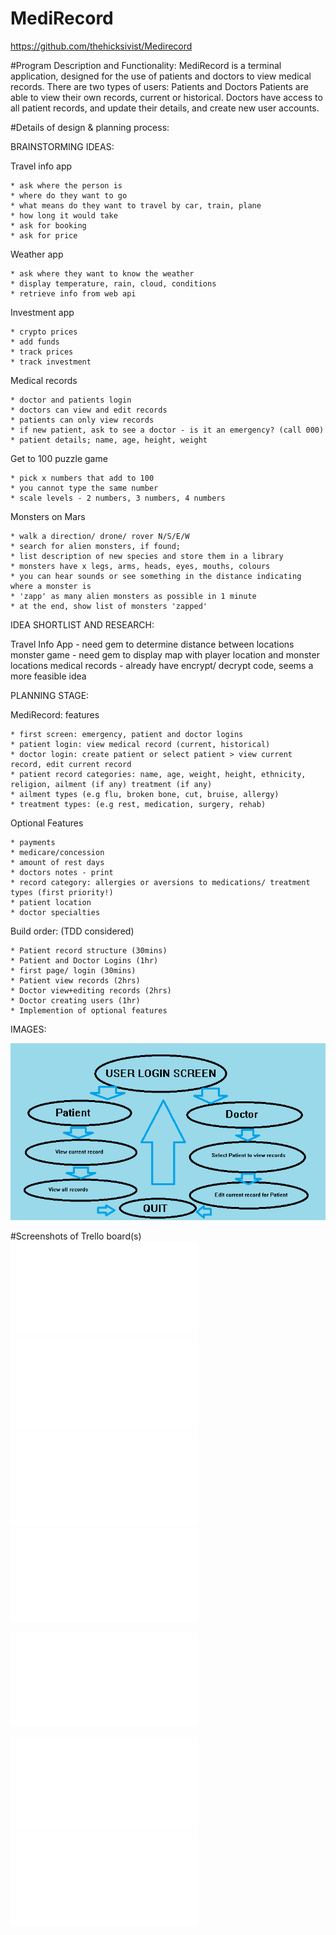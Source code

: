 # MediRecord

https://github.com/thehicksivist/Medirecord

#Program Description and Functionality:
MediRecord is a terminal application, designed for the use of patients and doctors to view medical records.
There are two types of users: Patients and Doctors
Patients are able to view their own records, current or historical.
Doctors have access to all patient records, and update their details, and create new user accounts.

#Details of design & planning process:

BRAINSTORMING IDEAS:

Travel info app

	* ask where the person is
	* where do they want to go
	* what means do they want to travel by car, train, plane
	* how long it would take
	* ask for booking
	* ask for price

Weather app

	* ask where they want to know the weather
	* display temperature, rain, cloud, conditions
	* retrieve info from web api

Investment app

	* crypto prices
	* add funds
	* track prices
	* track investment

Medical records

	* doctor and patients login
	* doctors can view and edit records
	* patients can only view records
	* if new patient, ask to see a doctor - is it an emergency? (call 000)
	* patient details; name, age, height, weight

Get to 100 puzzle game

	* pick x numbers that add to 100
	* you cannot type the same number
	* scale levels - 2 numbers, 3 numbers, 4 numbers

Monsters on Mars

	* walk a direction/ drone/ rover N/S/E/W
	* search for alien monsters, if found;
	* list description of new species and store them in a library
	* monsters have x legs, arms, heads, eyes, mouths, colours
	* you can hear sounds or see something in the distance indicating where a monster is
	* 'zapp' as many alien monsters as possible in 1 minute
	* at the end, show list of monsters 'zapped'


IDEA SHORTLIST AND RESEARCH:

Travel Info App - need gem to determine distance between locations
monster game - need gem to display map with player location and monster locations
medical records - already have encrypt/ decrypt code, seems a more feasible idea


PLANNING STAGE:

MediRecord: features

	* first screen: emergency, patient and doctor logins
	* patient login: view medical record (current, historical)
	* doctor login: create patient or select patient > view current record, edit current record
	* patient record categories: name, age, weight, height, ethnicity, religion, ailment (if any) treatment (if any)
	* ailment types (e.g flu, broken bone, cut, bruise, allergy)
	* treatment types: (e.g rest, medication, surgery, rehab)

Optional Features

	* payments
	* medicare/concession
	* amount of rest days
	* doctors notes - print
	* record category: allergies or aversions to medications/ treatment types (first priority!)
	* patient location
	* doctor specialties

Build order: (TDD considered)

	* Patient record structure (30mins)
	* Patient and Doctor Logins (1hr)
	* first page/ login (30mins)
    * Patient view records (2hrs)
	* Doctor view+editing records (2hrs)
    * Doctor creating users (1hr)
	* Implemention of optional features

IMAGES:

![App User/ Workflow Diagram](docs/UserWorkflowDiagram.png)

#Screenshots of Trello board(s)
![trelloscreenshot1](docs/trello1.pdf)
![trelloscreenshot2](docs/trello2.pdf)
![trelloscreenshot3](docs/trello3.pdf)
![trelloscreenshot4](docs/trello4.pdf)

![evernotes](docs/evernotes.pdf)

![test1](docs/test1.pdf)
![test2](docs/test2.pdf)




